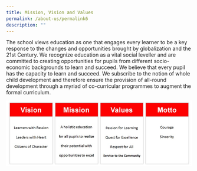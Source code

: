 ```yaml
---
title: Mission, Vision and Values
permalink: /about-us/permalink6
description: ""
---
```


<div class="lo_main_mid">
<div class="content_area">
<div class="mid mCustomScrollbar _mCS_1">
<div id="mCSB_1" class="mCustomScrollBox mCS-rounded-dark mCSB_vertical mCSB_inside" tabindex="0">
<div id="mCSB_1_container" class="mCSB_container" dir="ltr">
<div class="pagecontent_box">
<div id="_ptod_49215" class="description ive_editable ive_ptod ive_content">
<div>The school views education as one that engages every learner to be a key response to the changes and opportunities brought by globalization and the 21st Century. We recognize education as a vital social leveller and are committed to creating opportunities for pupils from different socio-economic backgrounds to learn and succeed. We believe that every pupil has the capacity to learn and succeed. We subscribe to the notion of whole child development and therefore ensure the provision of all-round development through a myriad of co-curricular programmes to augment the formal curriculum.</div>

![](/images/mission%20(edited).jpg)
